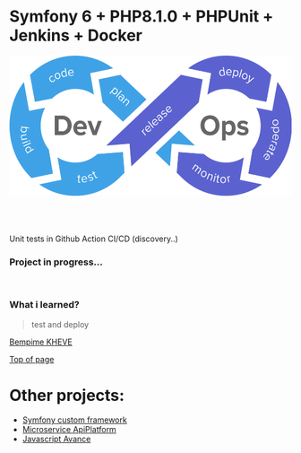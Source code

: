# Symfony 6 + PHP8.1.0 + PHPUnit + Jenkins + Docker

<div align="center"><img src="public/images/cicd-gotestr.png" height="250" alt="image"></div>

<br/>

<br/>

<br/>

Unit tests in Github Action CI/CD (discovery..)

### Project in progress...

<br/>

### What i learned?

> test and deploy
>
[Bempime KHEVE](https://www.linkedin.com/in/bempime-kheve/)<br/>

<a href="https://github.com/Juju075/symfony-devops#symfony-6--php810---phpunit--jenkins--docker">Top of page</a>

# Other projects:

<ul>
    <li><a href="https://github.com/Juju075/php_framework">Symfony custom framework</a></li>
    <li><a href="#">Microservice ApiPlatform</a></li>
    <li><a href="#">Javascript Avance</a></li>
</ul>

<br>

